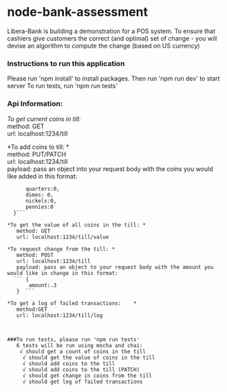 # node-bank-assessment
Libera-Bank is building a demonstration for a POS system.  To ensure that cashiers give customers the correct (and optimal) set of change - you will devise an algorithm to compute the change (based on US currency)


### Instructions to run this application

Please run 'npm install' to install packages.
Then run 'npm run dev' to start server
To run tests, run 'npm run tests'



### Api Information:

*To get current coins in till:*   
    method: GET      
    url: localhost:1234/till

*To add coins to till:  *     
    method: PUT/PATCH   
    url: localhost:1234/till   
    payload: pass an object into your request body with the coins you would like added in this format:
 ```  {
       quarters:0,
       dimes: 0,
       nickels:0,
       pennies:0
   }```

*To get the value of all coins in the till: * 
    method: GET  
    url: localhost:1234/till/value

*To request change from the till: *  
    method: POST     
    url: localhost:1234/till       
    payload: pass an object to your request body with the amount you would like in change in this format:  
   ``` {  
        amount:.3  
    }  ```

*To get a log of failed transactions:    *
    method:GET  
    url: localhost:1234/till/log  



###To run tests, please run 'npm run tests'  
    6 tests will be run using mocha and chai:  
     √ should get a count of coins in the till  
      √ should get the value of coins in the till  
      √ should add coins to the till  
      √ should add coins to the till (PATCH)  
      √ should get change in coins from the till  
      √ should get log of failed transactions  